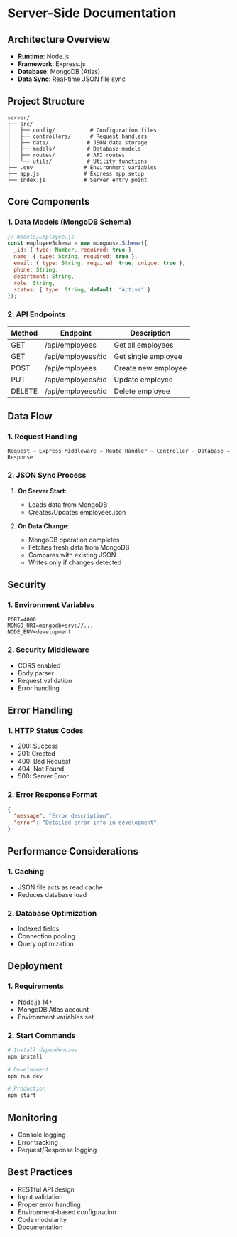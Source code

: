 # Server-Side Documentation

## Architecture Overview
- **Runtime**: Node.js
- **Framework**: Express.js
- **Database**: MongoDB (Atlas)
- **Data Sync**: Real-time JSON file sync

## Project Structure
```
server/
├── src/
│   ├── config/           # Configuration files
│   ├── controllers/      # Request handlers
│   ├── data/            # JSON data storage
│   ├── models/          # Database models
│   ├── routes/          # API routes
│   └── utils/           # Utility functions
├── .env                # Environment variables
├── app.js              # Express app setup
└── index.js            # Server entry point
```

## Core Components

### 1. Data Models (MongoDB Schema)
```javascript
// models/Employee.js
const employeeSchema = new mongoose.Schema({
  _id: { type: Number, required: true },
  name: { type: String, required: true },
  email: { type: String, required: true, unique: true },
  phone: String,
  department: String,
  role: String,
  status: { type: String, default: "Active" }
});
```

### 2. API Endpoints

| Method | Endpoint           | Description                |
|--------|--------------------|----------------------------|
| GET    | /api/employees     | Get all employees          |
| GET    | /api/employees/:id | Get single employee        |
| POST   | /api/employees     | Create new employee        |
| PUT    | /api/employees/:id | Update employee            |
| DELETE | /api/employees/:id | Delete employee            |

## Data Flow

### 1. Request Handling
```
Request → Express Middleware → Route Handler → Controller → Database → Response
```

### 2. JSON Sync Process
1. **On Server Start**:
   - Loads data from MongoDB
   - Creates/Updates employees.json

2. **On Data Change**:
   - MongoDB operation completes
   - Fetches fresh data from MongoDB
   - Compares with existing JSON
   - Writes only if changes detected

## Security

### 1. Environment Variables
```
PORT=4000
MONGO_URI=mongodb+srv://...
NODE_ENV=development
```

### 2. Security Middleware
- CORS enabled
- Body parser
- Request validation
- Error handling

## Error Handling

### 1. HTTP Status Codes
- 200: Success
- 201: Created
- 400: Bad Request
- 404: Not Found
- 500: Server Error

### 2. Error Response Format
```json
{
  "message": "Error description",
  "error": "Detailed error info in development"
}
```

## Performance Considerations

### 1. Caching
- JSON file acts as read cache
- Reduces database load

### 2. Database Optimization
- Indexed fields
- Connection pooling
- Query optimization

## Deployment

### 1. Requirements
- Node.js 14+
- MongoDB Atlas account
- Environment variables set

### 2. Start Commands
```bash
# Install dependencies
npm install

# Development
npm run dev

# Production
npm start
```

## Monitoring
- Console logging
- Error tracking
- Request/Response logging

## Best Practices
- RESTful API design
- Input validation
- Proper error handling
- Environment-based configuration
- Code modularity
- Documentation
